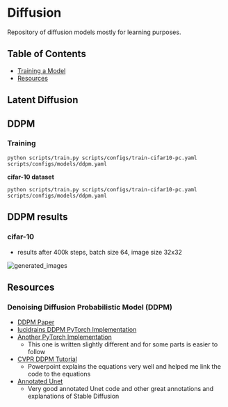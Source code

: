 # Diffusion
Repository of diffusion models mostly for learning purposes.

## Table of Contents
* [Training a Model](#training-a-model)
* [Resources](#resources)

## Latent Diffusion



## DDPM

### Training
`python scripts/train.py scripts/configs/train-cifar10-pc.yaml scripts/configs/models/ddpm.yaml`

__cifar-10 dataset__

`python scripts/train.py scripts/configs/train-cifar10-pc.yaml scripts/configs/models/ddpm.yaml`

## DDPM results
### cifar-10

* results after 400k steps, batch size 64, image size 32x32

![generated_images](https://github.com/user-attachments/assets/7d140815-10a2-43cf-8731-3f7bd94dd2ca)



## Resources
### Denoising Diffusion Probabilistic Model (DDPM)
* [DDPM Paper](https://arxiv.org/abs/2006.11239)
* [lucidrains DDPM PyTorch Implementation](https://github.com/lucidrains/denoising-diffusion-pytorch)
* [Another PyTorch Implementation](https://github.com/w86763777/pytorch-ddpm/tree/master)
  * This one is written slightly different and for some parts is easier to follow
* [CVPR DDPM Tutorial](https://cvpr2023-tutorial-diffusion-models.github.io/)
  * Powerpoint explains the equations very well and helped me link the code to the equations
* [Annotated Unet](https://nn.labml.ai/diffusion/stable_diffusion/model/unet.html)
  * Very good annotated Unet code and other great annotations and explanations of Stable Diffusion
